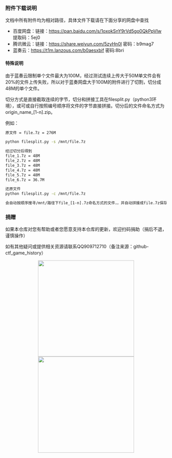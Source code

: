 ### 附件下载说明

文档中所有附件均为相对路径，具体文件下载请在下面分享的网盘中查找

- 百度网盘：链接：https://pan.baidu.com/s/1oxokSnY9rVd5go0QkPpVIw 提取码：5ej0
- 腾讯微云：链接：https://share.weiyun.com/5zyHn0l 密码：b9mag7
- 蓝奏云：https://t1m.lanzous.com/b0aesxbif 密码:8bri

#### 特殊说明

由于蓝奏云限制单个文件最大为100M，经过测试连续上传大于50M单文件会有20%的文件上传失败，所以对于蓝奏网盘大于100M的附件进行了切割，切分成48M的单个文件。

切分方式是直接截取连续的字节，切分和拼接工具在filesplit.py（python3环境），或可或自行按照编号顺序将文件的字节直接拼接。切分后的文件命名方式为origin_name_[1-n].zip。

例如：

```bash
原文件 = file.7z = 276M

python filesplit.py -s /mnt/file.7z

经过切分后得到
file_1.7z = 48M
file_2.7z = 48M
file_3.7z = 48M
file_4.7z = 48M
file_5.7z = 48M
file_6.7z = 36.7M

还原文件
python filesplit.py -c /mnt/file.7z

会自动按顺序搜寻/mnt/路径下file_[1-n].7z命名方式的文件，，并自动拼接成file.7z保存到/mnt/路径下
```

### 捐赠

如果本仓库对您有帮助或者您愿意支持本仓库的更新，欢迎扫码捐助（捐后不退，谨慎操作）

如有其他疑问或提供相关资源请联系QQ909712710（备注来源：github-ctf_game_history）

<center>
<img src="https://gitee.com/og/CDN/raw/master/blog/static/img/wechatpay.png" width="300"  />
<img src="https://gitee.com/og/CDN/raw/master/blog/static/img/alipay.jpg" width="300" />
</center>
